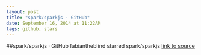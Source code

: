 ```yaml
---
layout: post
title: "spark/sparkjs · GitHub"
date: September 16, 2014 at 11:22AM
tags: github, stars
---
```

##spark/sparkjs · GitHub
fabiantheblind starred spark/sparkjs
[link to source](http://ift.tt/1wz1mU5) 
